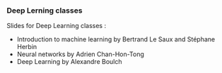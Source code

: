 ### Deep Lerning classes

Slides for Deep Learning classes :

* Introduction to machine learning by Bertrand Le Saux and Stéphane Herbin
* Neural networks by Adrien Chan-Hon-Tong
* Deep Learning by Alexandre Boulch
